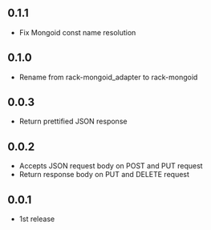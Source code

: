## 0.1.1
* Fix Mongoid const name resolution

## 0.1.0
* Rename from rack-mongoid_adapter to rack-mongoid

## 0.0.3
* Return prettified JSON response

## 0.0.2
* Accepts JSON request body on POST and PUT request
* Return response body on PUT and DELETE request

## 0.0.1
* 1st release
